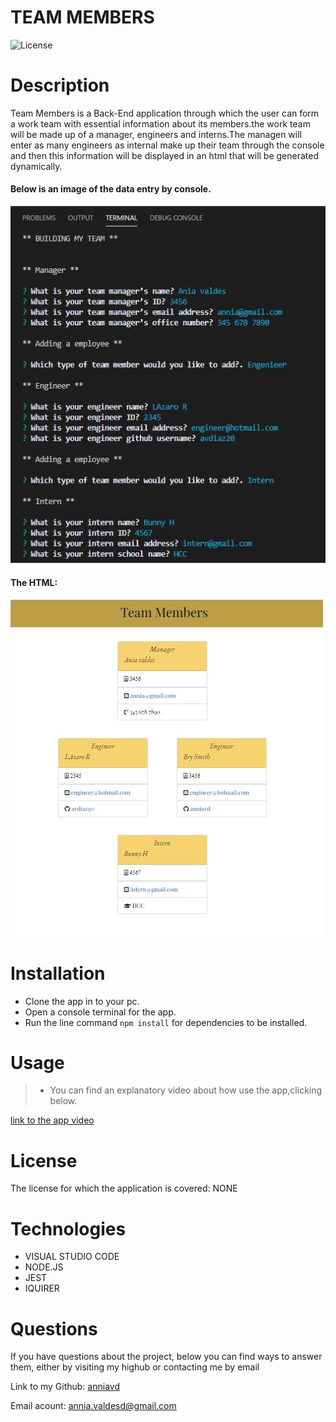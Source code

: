 # TEAM MEMBERS


![License](https://img.shields.io/badge/License-NONE-grenn.svg)
  

# Description

Team Members is a Back-End application through which the user can form a work team with essential information about its members.the work team will be made up of a manager, engineers and interns.The managen will enter as many engineers as internal make up their team through the console and then this information will be displayed in an html that will be generated dynamically.

#### Below is an image of the data entry by console.

![console info](/image/app-console.jpg)
  
 
#### The HTML:

 ![Homepage](/image/home-page.jpg)

# Installation 
 - Clone the app in to your pc.
- Open a console terminal for the app.
- Run the line command `npm install` for dependencies to be installed.


# Usage 

> - You can find an explanatory video about how use the app,clicking below.


 [link to the app video](https://drive.google.com/file/d/1ryGk-HPcxNP_HP_svfXjq_T7xuHa1To3)

# License
The license for which the application is covered:
NONE 

# Technologies 
 - VISUAL STUDIO CODE
- NODE.JS
- JEST
- IQUIRER

# Questions

  If you have questions about the project, below you can find ways to answer them, either by visiting my highub or contacting me by email
  
  Link to my Github: [anniavd](https://github.com/anniavd)

  
  Email acount: [annia.valdesd@gmail.com](mailto:annia.valdesd@gmail.com)


    

